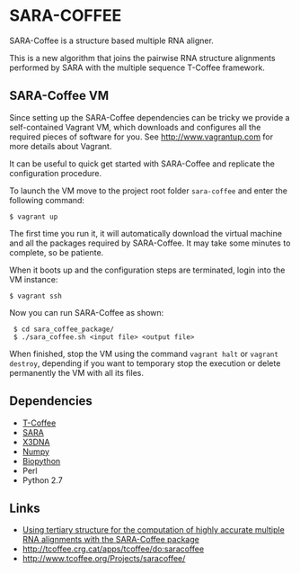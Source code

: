 SARA-COFFEE
===========

SARA-Coffee is a structure based multiple RNA aligner. 

This is a new algorithm that joins the pairwise RNA structure alignments performed by 
SARA with the multiple sequence T-Coffee framework. 

SARA-Coffee VM
--------------

Since setting up the SARA-Coffee dependencies can be tricky we provide a self-contained 
Vagrant VM, which downloads and configures all the required pieces of software for you. 
See http://www.vagrantup.com for more details about Vagrant.

It can be useful to quick get started with SARA-Coffee and replicate the configuration procedure. 

To launch the VM move to the project root folder `sara-coffee` and enter the following command:
  
    $ vagrant up 

The first time you run it, it will automatically download the virtual machine and all the packages required by SARA-Coffee. 
It may take some minutes to complete, so be patiente. 

When it boots up and the configuration steps are terminated, login into the VM instance:

    $ vagrant ssh 
    
Now you can run SARA-Coffee as shown: 

     $ cd sara_coffee_package/
	 $ ./sara_coffee.sh <input file> <output file> 


When finished, stop the VM using the command `vagrant halt` or `vagrant destroy`, depending if you
want to temporary stop the execution or delete permanently the VM with all its files. 


Dependencies 
------------

* [T-Coffee](http://tcoffee.org)
* [SARA](http://structure.biofold.org/sara/)
* [X3DNA](http://x3dna.org/)
* [Numpy](http://www.numpy.org/)
* [Biopython](http://biopython.org/)
* Perl
* Python 2.7


Links
-----
* [Using tertiary structure for the computation of highly accurate multiple RNA alignments with the SARA-Coffee package](http://www.ncbi.nlm.nih.gov/pubmed?term=23449094)
* http://tcoffee.crg.cat/apps/tcoffee/do:saracoffee
* http://www.tcoffee.org/Projects/saracoffee/

